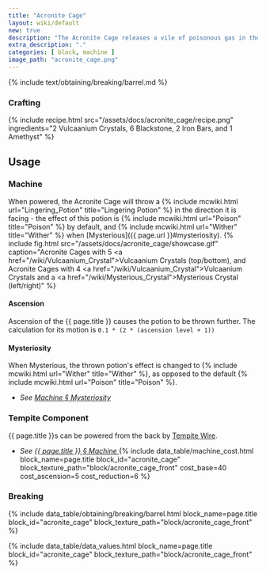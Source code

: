 ```yaml
---
title: "Acronite Cage"
layout: wiki/default
new: true
description: "The Acronite Cage releases a vile of poisonous gas in the direction it faces, affecting all entities its cloud hits"
extra_description: "."
categories: [ block, machine ]
image_path: "acronite_cage.png"
---
```


<!-- Obtaining -->
<!-- Breaking -->
{% include text/obtaining/breaking/barrel.md %}

### Crafting
{% include recipe.html src="/assets/docs/acronite_cage/recipe.png" ingredients="2 Vulcaanium Crystals, 6 Blackstone, 2 Iron Bars, and 1 Amethyst" %}

## Usage
### Machine
When powered, the Acronite Cage will throw a {% include mcwiki.html url="Lingering_Potion" title="Lingering Potion" %} in the direction it is facing - the effect of this potion is {% include mcwiki.html url="Poison" title="Poison" %} by default, and {% include mcwiki.html url="Wither" title="Wither" %} when [Mysterious]({{ page.url }}#mysteriosity).
{% include fig.html src="/assets/docs/acronite_cage/showcase.gif" caption="Acronite Cages with 5 <a href=\"/wiki/Vulcaanium_Crystal\">Vulcaanium Crystals</a> (top/bottom), and Acronite Cages with 4 <a href=\"/wiki/Vulcaanium_Crystal\">Vulcaanium Crystals</a> and a <a href=\"/wiki/Mysterious_Crystal\">Mysterious Crystal</a> (left/right)" %}
#### Ascension
Ascension of the {{ page.title }} causes the potion to be thrown further. The calculation for its motion is `0.1 * (2 * (ascension level + 1))`
#### Mysteriosity
When Mysterious, the thrown potion's effect is changed to {% include mcwiki.html url="Wither" title="Wither" %}, as opposed to the default {% include mcwiki.html url="Poison" title="Poison" %}.
- *See [Machine § Mysteriosity](/wiki/Machine#mysteriosity)*

### Tempite Component
{{ page.title }}s can be powered from the back by [Tempite Wire](/wiki/Tempite_Wire).
- *See [{{ page.title }} § Machine ](#machine)*
{% include data_table/machine_cost.html block_name=page.title block_id="acronite_cage" block_texture_path="block/acronite_cage_front" cost_base=40 cost_ascension=5 cost_reduction=6 %}

### Breaking
{% include data_table/obtaining/breaking/barrel.html block_name=page.title block_id="acronite_cage" block_texture_path="block/acronite_cage_front" %}

<!-- Data Values -->
<!-- ID -->
{% include data_table/data_values.html block_name=page.title block_id="acronite_cage" block_texture_path="block/acronite_cage_front" %}
